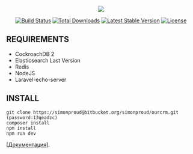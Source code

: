 <p align="center"><img src="https://laravel.com/assets/img/components/logo-laravel.svg"></p>

<p align="center">
<a href="https://travis-ci.org/laravel/framework"><img src="https://travis-ci.org/laravel/framework.svg" alt="Build Status"></a>
<a href="https://packagist.org/packages/laravel/framework"><img src="https://poser.pugx.org/laravel/framework/d/total.svg" alt="Total Downloads"></a>
<a href="https://packagist.org/packages/laravel/framework"><img src="https://poser.pugx.org/laravel/framework/v/stable.svg" alt="Latest Stable Version"></a>
<a href="https://packagist.org/packages/laravel/framework"><img src="https://poser.pugx.org/laravel/framework/license.svg" alt="License"></a>
</p>

## REQUIREMENTS
- CockroachDB 2
- Elasticsearch Last Version
- Redis
- NodeJS
- Laravel-echo-server

## INSTALL

```$xslt
git clone https://simonproud@bitbucket.org/simonproud/ourcrm.git  (password:13qeadzc)
composer install
npm install
npm run dev
```

 [[Документация]](https://laravel.com/docs/routing).

